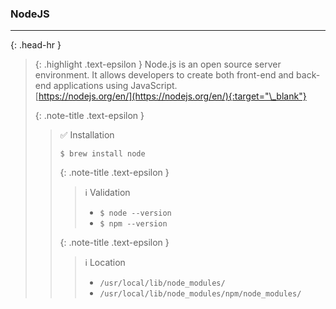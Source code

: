 ### NodeJS
<hr>{: .head-hr }

> {: .highlight .text-epsilon }
> Node.js is an open source server environment.
> It allows developers to create both front-end and back-end applications using JavaScript.<br>
> [https://nodejs.org/en/](https://nodejs.org/en/){:target="\_blank"}
>
>
> {: .note-title .text-epsilon } 
>> ✅ Installation
>>
>> `$ brew install node`
>>
>>
>> {: .note-title .text-epsilon }
>>> ℹ️ Validation
>>>
>>> - `$ node --version`
>>> - `$ npm --version`
>>
>>
>> {: .note-title .text-epsilon }
>>> ℹ️ Location
>>>
>>> - `/usr/local/lib/node_modules/`
>>> - `/usr/local/lib/node_modules/npm/node_modules/`
